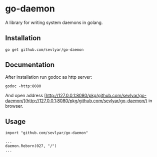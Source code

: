 go-daemon
=========

A library for writing system daemons in golang.

Installation
------------

	go get github.com/sevlyar/go-daemon

Documentation
-------------

After installation run godoc as http server:

	godoc -http:8080

And open address [http://127.0.0.1:8080/pkg/github.com/sevlyar/go-daemon/](http://127.0.0.1:8080/pkg/github.com/sevlyar/go-daemon/) in browser.

Usage
-----

	import "github.com/sevlyar/go-daemon"

	...
	daemon.Reborn(027, "/")
	...